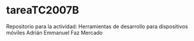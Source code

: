 # tareaTC2007B
Repositorio para la actividad: Herramientas de desarrollo para dispositivos móviles
Adrián Emmanuel Faz Mercado
